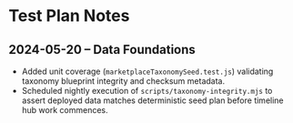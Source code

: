 # Test Plan Notes

## 2024-05-20 – Data Foundations
- Added unit coverage (`marketplaceTaxonomySeed.test.js`) validating taxonomy blueprint integrity and checksum metadata.
- Scheduled nightly execution of `scripts/taxonomy-integrity.mjs` to assert deployed data matches deterministic seed plan before timeline hub work commences.
